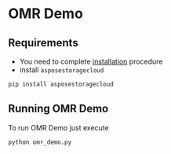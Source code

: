 # OMR Demo

## Requirements

* You need to complete [installation](https://github.com/aspose-omr-cloud/aspose-omr-cloud-demo-data#installation) procedure
* install `asposestoragecloud`

```sh
pip install asposestoragecloud
```

## Running OMR Demo

To run OMR Demo just execute

```sh
python omr_demo.py
```

